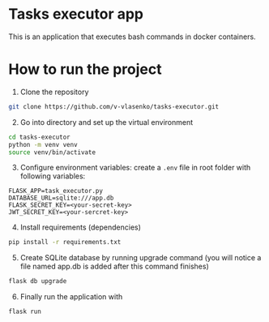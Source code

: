 # Tasks executor app
This is an application that executes bash commands in docker containers.


# How to run the project
1. Clone the repository
```bash
git clone https://github.com/v-vlasenko/tasks-executor.git
```

2. Go into directory and set up the virtual environment
```bash
cd tasks-executor
python -m venv venv
source venv/bin/activate
```

3. Configure environment variables: create a `.env` file in root folder with following variables:
```
FLASK_APP=task_executor.py
DATABASE_URL=sqlite:///app.db
FLASK_SECRET_KEY=<your-secret-key>
JWT_SECRET_KEY=<your-sercret-key>
```

4. Install requirements (dependencies)
```bash
pip install -r requirements.txt
```

5. Create SQLite database by running upgrade command (you will notice a file named app.db is added after this command finishes)
```bash
flask db upgrade
```

6. Finally run the application with 
```bash
flask run
```

